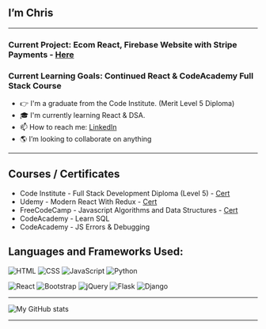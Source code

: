 ## I’m Chris

---

### Current Project: Ecom React, Firebase Website with Stripe Payments - [Here](https://github.com/Birrellc/Project__Ecom-app-REACT)
### Current Learning Goals: Continued React & CodeAcademy Full Stack Course

- 👉 I'm a graduate from the Code Institute. (Merit Level 5 Diploma)
- 🎓 I'm currently learning React & DSA.
- 📫 How to reach me: [LinkedIn](https://www.linkedin.com/in/chrisbirrell17/)
- 🌎 I’m looking to collaborate on anything

---

## Courses / Certificates

- Code Institute - Full Stack Development Diploma (Level 5) - [Cert](https://www.credential.net/080f2df4-d5ca-4be4-9605-f58d94b28d5f#gs.b3mjfi)
- Udemy - Modern React With Redux - [Cert](https://www.udemy.com/certificate/UC-43a6db03-2482-46ae-be41-00c16e3e6cef/)
- FreeCodeCamp - Javascript Algorithms and Data Structures - [Cert](https://www.freecodecamp.org/certification/birrell/javascript-algorithms-and-data-structures)
- CodeAcademy - Learn SQL
- CodeAcademy - JS Errors & Debugging

## Languages and Frameworks Used:

![HTML](https://img.shields.io/badge/-HTML5-E34F26?logo=html5&logoColor=white&style=for-the-badge)
![CSS](https://img.shields.io/badge/-CSS3-1572B6?logo=css3&logoColor=white&style=for-the-badge)
![JavaScript](https://img.shields.io/badge/-JavaScript-F7DF1E?logo=javascript&logoColor=white&style=for-the-badge)
![Python](https://img.shields.io/badge/-Python-3776AB?logo=python&logoColor=white&style=for-the-badge)

![React](https://img.shields.io/badge/React-20232A?style=for-the-badge&logo=react&logoColor=61DAFB)
![Bootstrap](https://img.shields.io/badge/-Bootstrap-7952B3?logo=bootstrap&logoColor=white&style=for-the-badge)
![jQuery](https://img.shields.io/badge/-jQuery-0769AD?logo=jquery&logoColor=white&style=for-the-badge)
![Flask](https://img.shields.io/badge/-Flask-000000?logo=flask&logoColor=white&style=for-the-badge)
![Django](https://img.shields.io/badge/-Django-092E20?logo=django&logoColor=white&style=for-the-badge)

---

![My GitHub stats](https://github-readme-stats.vercel.app/api?username=birrellc&theme=radical&show_icons=true)

---


